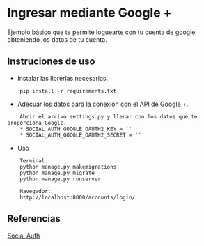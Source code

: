 # Ingresar mediante Google +

Ejemplo básico que te permite loguearte con tu cuenta de google obteniendo los datos de tu cuenta.


## Instruciones de uso

- Instalar las librerías necesarias.

```
    pip install -r requirements.txt
```

- Adecuar los datos para la conexión con el API de Google +.

```
    Abrir el arcivo settings.py y llenar con los datos que te proporciona Google.
    * SOCIAL_AUTH_GOOGLE_OAUTH2_KEY = ''
    * SOCIAL_AUTH_GOOGLE_OAUTH2_SECRET = ''
```

- Uso

```
    Terminal: 
    python manage.py makemigrations
    python manage.py migrate
    python manage.py runserver

    Navegador:
    http://localhost:8000/accounts/login/
```


## Referencias
[Social Auth](https://github.com/python-social-auth/social-examples)